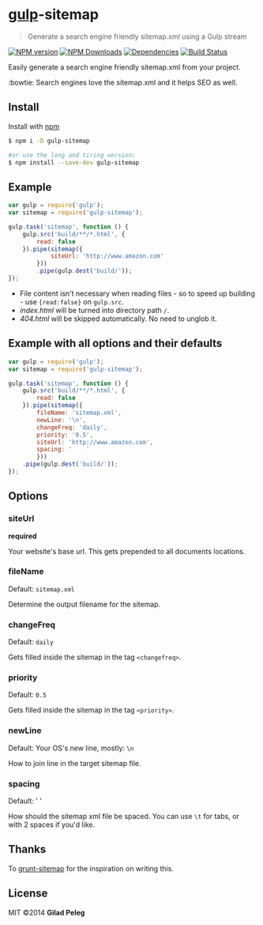 # [gulp](https://github.com/wearefractal/gulp)-sitemap
> Generate a search engine friendly sitemap.xml using a Gulp stream

[![NPM version](http://img.shields.io/npm/v/gulp-sitemap.svg?style=flat)](https://www.npmjs.org/package/gulp-sitemap)
[![NPM Downloads](http://img.shields.io/npm/dm/gulp-sitemap.svg?style=flat)](https://www.npmjs.org/package/gulp-sitemap)
[![Dependencies](http://img.shields.io/gemnasium/pgilad/gulp-sitemap.svg?style=flat)](https://gemnasium.com/pgilad/gulp-sitemap)
[![Build Status](http://img.shields.io/travis/pgilad/gulp-sitemap/master.svg?style=flat)](https://travis-ci.org/pgilad/gulp-sitemap)

Easily generate a search engine friendly sitemap.xml from your project.

:bowtie: Search engines love the sitemap.xml and it helps SEO as well.

## Install

Install with [npm](https://npmjs.org/package/gulp-sitemap)

```bash
$ npm i -D gulp-sitemap

#or use the long and tiring version:
$ npm install --save-dev gulp-sitemap
```

## Example

```js
var gulp = require('gulp');
var sitemap = require('gulp-sitemap');

gulp.task('sitemap', function () {
    gulp.src('build/**/*.html', {
        read: false
    }).pipe(sitemap({
            siteUrl: 'http://www.amazon.com'
        }))
        .pipe(gulp.dest('build/'));
});
```

* File content isn't necessary when reading files - so to speed up building - use `{read:false}` on `gulp.src`.
* *index.html* will be turned into directory path `/`.
* *404.html* will be skipped automatically. No need to unglob it.

## Example with all options and their defaults
```js
var gulp = require('gulp');
var sitemap = require('gulp-sitemap');

gulp.task('sitemap', function () {
    gulp.src('build/**/*.html', {
        read: false
    }).pipe(sitemap({
        fileName: 'sitemap.xml',
        newLine: '\n',
        changeFreq: 'daily',
        priority: '0.5',
        siteUrl: 'http://www.amazon.com',
        spacing: '    '
        }))
    .pipe(gulp.dest('build/'));
});
```

## Options

### siteUrl

**required**

Your website's base url. This gets prepended to all documents locations.

### fileName

Default: `sitemap.xml`

Determine the output filename for the sitemap.


### changeFreq

Default: `daily`

Gets filled inside the sitemap in the tag `<changefreq>`.

### priority

Default: `0.5`

Gets filled inside the sitemap in the tag `<priority>`.

### newLine

Default: Your OS's new line, mostly: `\n`

How to join line in the target sitemap file.

### spacing

Default: '    '

How should the sitemap xml file be spaced. You can use `\t` for tabs, or `  ` with 2
spaces if you'd like.

## Thanks

To [grunt-sitemap](https://github.com/RayViljoen/grunt-sitemap) for the inspiration on writing this.

## License

MIT ©2014 **Gilad Peleg**

